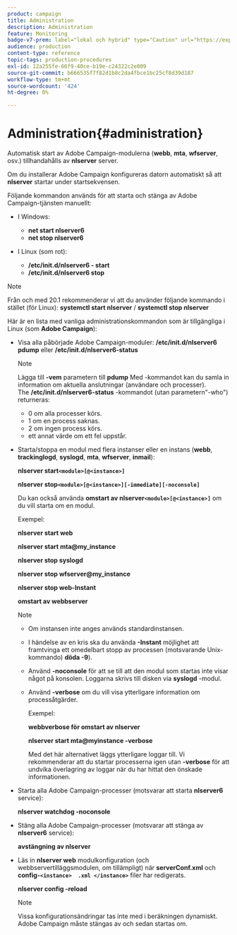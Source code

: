 ```yaml
---
product: campaign
title: Administration
description: Administration
feature: Monitoring
badge-v7-prem: label="lokal och hybrid" type="Caution" url="https://experienceleague.adobe.com/docs/campaign-classic/using/installing-campaign-classic/architecture-and-hosting-models/hosting-models-lp/hosting-models.html?lang=sv" tooltip="Gäller endast lokala och hybrida driftsättningar"
audience: production
content-type: reference
topic-tags: production-procedures
exl-id: 12a255fe-66f9-40ce-b19e-c24322c2e009
source-git-commit: b666535f7f82d1b8c2da4fbce1bc25cf8d39d187
workflow-type: tm+mt
source-wordcount: '424'
ht-degree: 0%

---
```


# Administration{#administration}



Automatisk start av Adobe Campaign-modulerna (**webb**, **mta**, **wfserver**, osv.) tillhandahålls av **nlserver** server.

Om du installerar Adobe Campaign konfigureras datorn automatiskt så att **nlserver** startar under startsekvensen.

Följande kommandon används för att starta och stänga av Adobe Campaign-tjänsten manuellt:

* I Windows:

   * **net start nlserver6**
   * **net stop nlserver6**

* I Linux (som rot):

   * **/etc/init.d/nlserver6 - start**
   * **/etc/init.d/nlserver6 stop**

>[!NOTE]
>
>Från och med 20.1 rekommenderar vi att du använder följande kommando i stället (för Linux): **systemctl start nlserver** / **systemctl stop nlserver**

Här är en lista med vanliga administrationskommandon som är tillgängliga i Linux (som **Adobe Campaign**):

* Visa alla påbörjade Adobe Campaign-moduler: **/etc/init.d/nlserver6 pdump** eller **/etc/init.d/nlserver6-status**

  >[!NOTE]
  >
  >Lägga till **-vem** parametern till **pdump** Med -kommandot kan du samla in information om aktuella anslutningar (användare och processer).\
  >The **/etc/init.d/nlserver6-status** -kommandot (utan parametern&quot;-who&quot;) returneras:
  >
  >    * 0 om alla processer körs.
  >    * 1 om en process saknas.
  >    * 2 om ingen process körs.
  >    * ett annat värde om ett fel uppstår.
  >

* Starta/stoppa en modul med flera instanser eller en instans (**webb**, **trackinglogd**, **syslogd**, **mta**, **wfserver**, **inmail**):

  **nlserver start`<module>[@<instance>]`**

  **nlserver stop`<module>[@<instance>][-immediate][-noconsole]`**

  Du kan också använda **omstart av nlserver`<module>[@<instance>]`** om du vill starta om en modul.

  Exempel:

  **nlserver start web**

  **nlserver start mta@my_instance**

  **nlserver stop syslogd**

  **nlserver stop wfserver@my_instance**

  **nlserver stop web-Instant**

  **omstart av webbserver**

  >[!NOTE]
  >
  >* Om instansen inte anges används standardinstansen.
  >* I händelse av en kris ska du använda **-Instant** möjlighet att framtvinga ett omedelbart stopp av processen (motsvarande Unix-kommando) **döda -9**).
  >* Använd **-noconsole** för att se till att den modul som startas inte visar något på konsolen. Loggarna skrivs till disken via **syslogd** -modul.
  >* Använd **-verbose** om du vill visa ytterligare information om processåtgärder.
  >
  >   Exempel:
  >
  >   **webbverbose för omstart av nlserver**
  >
  >   **nlserver start mta@myinstance -verbose**
  >
  >   Med det här alternativet läggs ytterligare loggar till. Vi rekommenderar att du startar processerna igen utan **-verbose** för att undvika överlagring av loggar när du har hittat den önskade informationen.

* Starta alla Adobe Campaign-processer (motsvarar att starta **nlserver6** service):

  **nlserver watchdog -noconsole**

* Stäng alla Adobe Campaign-processer (motsvarar att stänga av **nlserver6** service):

  **avstängning av nlserver**

* Läs in **nlserver web** modulkonfiguration (och webbservertilläggsmodulen, om tillämpligt) när **serverConf.xml** och **config-`<instance>  .xml </instance>`** filer har redigerats.

  **nlserver config -reload**

  >[!NOTE]
  >
  >Vissa konfigurationsändringar tas inte med i beräkningen dynamiskt. Adobe Campaign måste stängas av och sedan startas om.
